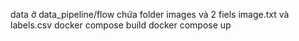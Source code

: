 data ở data_pipeline/flow chứa folder images và 2 fiels image.txt và labels.csv
docker compose build
docker compose up